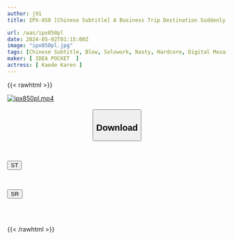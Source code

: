 ```yaml
---
author: j91
title: IPX-850 [Chinese Subtitle] A Business Trip Destination Suddenly Goes To A Shared Room With A Virgin Subordinate Due To A Record Heavy Rain ... 10 Shots Of Drenched Sexual Intercourse Kaede Karen Until Morning Attacked By A Subordinate Who Was Excited By The Body Wet With Rain

url: /was/ipx850pl
date: 2024-05-02T01:15:00Z
image: "ipx850pl.jpg"
tags: [Chinese Subtitle, Blow, Solowork, Nasty, Hardcore, Digital Mosaic, Sweat, Female Boss	]
maker: [ IDEA POCKET  ]
actress: [ Kaede Karen ]
---
```



{{< rawhtml >}}

<div class="video" data-videoid="YPR2OjDrM8u2XV">
    <a href="javascript:;">
        <img src="/was/ipx850pl/ipx850pl.jpg" width="WIDTH" height="HEIGHT" alt="ipx850pl.mp4" loading="lazy">
    </a>
</div>

<script type="text/javascript" src="https://j91.asia/asset/on-demand-st.js"></script>

<br>
  <link rel="stylesheet" href="https://j91.asia/asset/bs5.css">
  
  <center>
  <button class="btn btn-primary" type="button" data-bs-toggle="collapse" data-bs-target=".multi-collapse" aria-expanded="false" aria-controls="multiCollapseExample1 multiCollapseExample2"><h2>Download</h2></button></center>
</p>
<div class="row">
  <div class="col">
    <div class="collapse multi-collapse" id="multiCollapseExample1">
      <div class="card card-body">
	      	      <br>
<div class="buttons">  
<p><a href="https://streamtape.to/v/YPR2OjDrM8u2XV" target="_blank"><button class="btn-hover color-3"><i class="fa fa-download"></i> ST</button></a></p></div>
    </div>
  </div>
</div>
  <div class="col">
    <div class="collapse multi-collapse" id="multiCollapseExample2">
      <div class="card card-body">
	      <br>
<div class="buttons">
<p><a href="https://rubystm.com/kusxwptf6obg" target="_blank"><button class="btn-hover color-9"><i class="fa fa-download"></i> SR</button></a></p></div>
<br><br>
      </div>
    </div>
  </div>
</div>

{{< /rawhtml >}}
